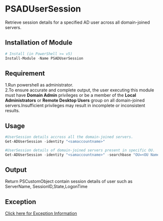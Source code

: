 # PSADUserSession

Retrieve session details for a specified AD user across all domain-joined servers.

## Installation of Module
```Powershell
# Install (in PowerShell >= v5)
Install-Module -Name PSADUserSession
```

## Requirement
1.Run powershell as administrator.  
2.To ensure accurate and complete output, the user executing this module must have **Domain Admin** privileges or be a member of the **Local Administrators** or **Remote Desktop Users** group on all domain-joined servers.Insufficient privileges may result in incomplete or inconsistent results.

## Usage
```PowerShell
#UserSession details accross all the domain-joined servers.
Get-ADUserSession -identity "<samaccountname>"

#UserSession details of domain-joined servers present in specific OU.
Get-ADUserSession -identity "<samaccountname>" -searchbase "OU=<OU Name>,DC=<domainname>,DC=com"
```

## Output
Return PSCustomObject contain session details of user such as ServerName, SessionID,State,LogonTime

## Exception
[Click here for Exception Information](https://github.com/nihalpra1995/PSADUserSession/blob/main/EXCEPTIONS_INFO.md)
